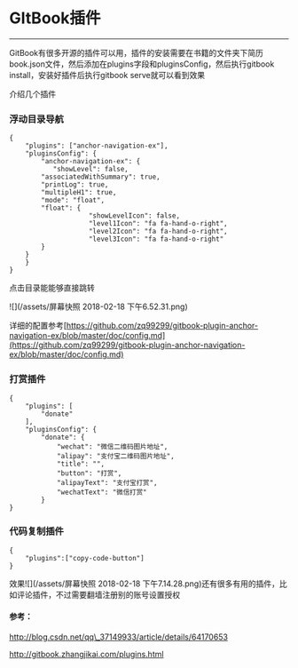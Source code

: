 # GItBook插件

---

GitBook有很多开源的插件可以用，插件的安装需要在书籍的文件夹下简历book.json文件，然后添加在plugins字段和pluginsConfig，然后执行gitbook install，安装好插件后执行gitbook serve就可以看到效果

介绍几个插件

### 浮动目录导航

```
{
    "plugins": ["anchor-navigation-ex"],
    "pluginsConfig": {
        "anchor-navigation-ex": {
           "showLevel": false,
        "associatedWithSummary": true,
        "printLog": true,
        "multipleH1": true,
        "mode": "float",
        "float": {
                    "showLevelIcon": false,
                    "level1Icon": "fa fa-hand-o-right",
                    "level2Icon": "fa fa-hand-o-right",
                    "level3Icon": "fa fa-hand-o-right"
        }
    }
    }
}
```

点击目录能能够直接跳转

![](/assets/屏幕快照 2018-02-18 下午6.52.31.png)

详细的配置参考[https://github.com/zq99299/gitbook-plugin-anchor-navigation-ex/blob/master/doc/config.md](https://github.com/zq99299/gitbook-plugin-anchor-navigation-ex/blob/master/doc/config.md)

### 打赏插件

```
{
    "plugins": [
        "donate"
    ],
    "pluginsConfig": {
        "donate": {
            "wechat": "微信二维码图片地址",
            "alipay": "支付宝二维码图片地址",
            "title": "",
            "button": "打赏",
            "alipayText": "支付宝打赏",
            "wechatText": "微信打赏"
        }
}
```

### 代码复制插件

```
{
    "plugins":["copy-code-button"]
}
```

效果![](/assets/屏幕快照 2018-02-18 下午7.14.28.png)还有很多有用的插件，比如评论插件，不过需要翻墙注册别的账号设置授权

#### 参考：

http://blog.csdn.net/qq\_37149933/article/details/64170653

http://gitbook.zhangjikai.com/plugins.html





